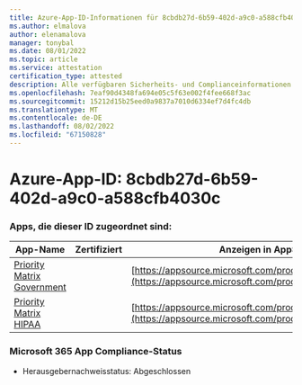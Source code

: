 ```yaml
---
title: Azure-App-ID-Informationen für 8cbdb27d-6b59-402d-a9c0-a588cfb4030c
ms.author: elmalova
author: elenamalova
manager: tonybal
ms.date: 08/01/2022
ms.topic: article
ms.service: attestation
certification_type: attested
description: Alle verfügbaren Sicherheits- und Complianceinformationen für 8cbdb27d-6b59-402d-a9c0-a588cfb4030c.
ms.openlocfilehash: 7eaf90d4348fa694e05c5f63e002f4fee668f3ac
ms.sourcegitcommit: 15212d15b25eed0a9837a7010d6334ef7d4fc4db
ms.translationtype: MT
ms.contentlocale: de-DE
ms.lasthandoff: 08/02/2022
ms.locfileid: "67150828"
---
```

# <a name="azure-app-id-8cbdb27d-6b59-402d-a9c0-a588cfb4030c"></a>Azure-App-ID: 8cbdb27d-6b59-402d-a9c0-a588cfb4030c


### <a name="apps-associated-with-this-id"></a>Apps, die dieser ID zugeordnet sind:
| **App-Name** | **Zertifiziert** | **Anzeigen in AppSource** |
|--------------|---------------|-----------------------|
| [Priority Matrix Government](../forward/WA200004231.md) |  | [https://appsource.microsoft.com/product/office/WA200004231](https://appsource.microsoft.com/product/office/WA200004231) |
| [Priority Matrix HIPAA](../forward/WA200004259.md) |  | [https://appsource.microsoft.com/product/office/WA200004259](https://appsource.microsoft.com/product/office/WA200004259) |

### <a name="microsoft-365-app-compliance-status"></a>Microsoft 365 App Compliance-Status
- Herausgebernachweisstatus: Abgeschlossen

